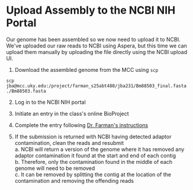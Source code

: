 # Upload Assembly to the NCBI NIH Portal

Our genome has been assembled so we now need to upload it to NCBI. We've uploaded our raw reads to NCBI using Aspera, but this time we can upload them manually by uploading the file directly using the NCBI upload UI.

1. Download the assembled genome from the MCC using `scp`

```
scp jba@mcc.uky.edu:/project/farman_s25abt480/jba231/Bm88503_final.fasta ./Bm88503.fasta
```

2. Log in to the NCBI NIH portal

3. Initiate an entry in the class's online BioProject

4. Complete the entry following [Dr. Farman's instructions](data/FarmanNCBI.png)

5. If the submission is returned with NCBI having detected adaptor contamination, clean the reads and resubmit  
    a. NCBI will return a version of the genome where it has removed any adaptor contamination it found at the start and end of each contig  
    b. Therefore, only the contamination found in the middle of each genome will need to be removed  
    c. It can be removed by splitting the contig at the location of the contamination and removing the offending reads
